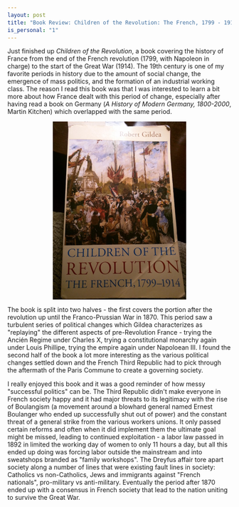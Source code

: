 ```yaml
---
layout: post
title: "Book Review: Children of the Revolution: The French, 1799 - 1914"
is_personal: "1"
---
```


Just finished up _Children of the Revolution_, a book covering the history of France from the end of the French revolution (1799, with Napoleon in charge) to the start of the Great War (1914).  The 19th century is one of my favorite periods in history due to the amount of social change, the emergence of mass politics, and the formation of an industrial working class.  The reason I read this book was that I was interested to learn a bit more about how France dealt with this period of change, especially after having read a book on Germany (_A History of Modern Germany, 1800-2000_, Martin Kitchen) which overlapped with the same period.

<img class="img-responsive" style="display: block; margin: auto; max-width: 300px" src="/images/book-review-children-of-the-revolution.jpg" />

The book is split into two halves - the first covers the portion after the revolution up until the Franco-Prussian War in 1870.  This period saw a turbulent series of political changes which Gildea characterizes as "replaying" the different aspects of pre-Revolution France - trying the Ancién Regime under Charles X, trying a constitutional monarchy again under Louis Phillipe, trying the empire again under Napoloean III.  I found the second half of the book a lot more interesting as the various political changes settled down and the French Third Republic had to pick through the aftermath of the Paris Commune to create a governing society.

I really enjoyed this book and it was a good reminder of how messy "successful politics" can be.  The Third Republic didn't make everyone in French society happy and it had major threats to its legitimacy with the rise of Boulangism (a movement around a blowhard general named Ernest Boulanger who ended up successfully shut out of power) and the constant threat of a general strike from the various workers unions.  It only passed certain reforms and often when it did implement them the ultimate goal might be missed, leading to continued exploitation - a labor law passed in 1892 in limited the working day of women to only 11 hours a day, but all this ended up doing was forcing labor outside the mainstream and into sweatshops branded as "family workshops".  The Dreyfus affair tore apart society along a number of lines that were existing fault lines in society: Catholics vs non-Catholics, Jews and immigrants against "French nationals", pro-military vs anti-military.  Eventually the period after 1870 ended up with a consensus in French society that lead to the nation uniting to survive the Great War.